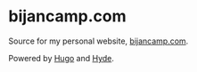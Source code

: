 # bijancamp.com
Source for my personal website, [bijancamp.com](https://bijancamp.com).

Powered by [Hugo](https://gohugo.io) and [Hyde](https://github.com/spf13/hyde).
